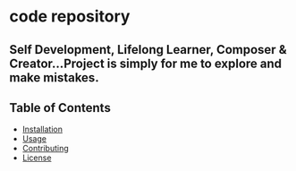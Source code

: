 # code repository
## Self Development, Lifelong Learner, Composer & Creator...Project is simply for me to explore and make mistakes. 
## Table of Contents
- [Installation](#installation)
- [Usage](#usage)
- [Contributing](#contributing)
- [License](#license)
